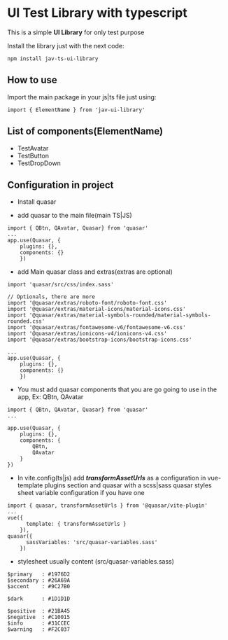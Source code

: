 # UI Test Library with typescript

This is a simple **UI Library** for only test purpose

Install the library just with the next code:
```
npm install jav-ts-ui-library
```

## How to use

Import the main package in your js|ts file just using:
```
import { ElementName } from 'jav-ui-library'
```

## List of components(ElementName)

* TestAvatar
* TestButton
* TestDropDown

## Configuration in project

* Install quasar

* add quasar to the main file(main TS|JS)
```
import { QBtn, QAvatar, Quasar} from 'quasar'
...
app.use(Quasar, {
    plugins: {},
    components: {}
    })
```

* add Main quasar class and extras(extras are optional)
```
import 'quasar/src/css/index.sass'

// Optionals, there are more
import '@quasar/extras/roboto-font/roboto-font.css'
import '@quasar/extras/material-icons/material-icons.css'
import '@quasar/extras/material-symbols-rounded/material-symbols-rounded.css'
import '@quasar/extras/fontawesome-v6/fontawesome-v6.css'
import '@quasar/extras/ionicons-v4/ionicons-v4.css'
import '@quasar/extras/bootstrap-icons/bootstrap-icons.css'

...
app.use(Quasar, {
    plugins: {},
    components: {}
    })
```

* You must add quasar components that you are go going to use in the app, Ex: QBtn, QAvatar
```
import { QBtn, QAvatar, Quasar} from 'quasar'
...

app.use(Quasar, {
    plugins: {},
    components: {
        QBtn,
        QAvatar
    }
})
```

* In vite.config(ts|js) add ***transformAssetUrls*** as a configuration in vue-template plugins section and quasar with a scss|sass quasar styles sheet variable configuration if you have one
```
import { quasar, transformAssetUrls } from '@quasar/vite-plugin'
...
vue({
      template: { transformAssetUrls }
    }),
quasar({
      sassVariables: 'src/quasar-variables.sass'
    })
```

* stylesheet usually content (src/quasar-variables.sass)
```
$primary   : #1976D2
$secondary : #26A69A
$accent    : #9C27B0

$dark      : #1D1D1D

$positive  : #21BA45
$negative  : #C10015
$info      : #31CCEC
$warning   : #F2C037
```


